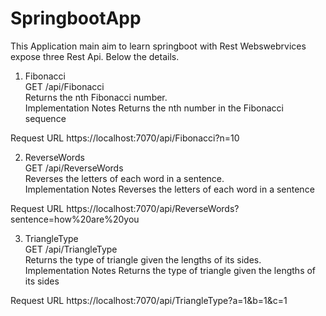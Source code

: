 # SpringbootApp

This Application main aim to learn springboot with Rest Webswebrvices expose three Rest Api.
Below the details.


1. Fibonacci  
GET /api/Fibonacci  
Returns the nth Fibonacci number.  
Implementation Notes Returns the nth number in the Fibonacci sequence

Request URL 
https://localhost:7070/api/Fibonacci?n=10


2. ReverseWords  
GET /api/ReverseWords  
Reverses the letters of each word in a sentence.  
Implementation Notes Reverses the letters of each word in a sentence

Request URL 
https://localhost:7070/api/ReverseWords?sentence=how%20are%20you



3. TriangleType  
GET /api/TriangleType  
Returns the type of triangle given the lengths of its sides.  
Implementation Notes Returns the type of triangle given the lengths of its sides 

Request URL 
https://localhost:7070/api/TriangleType?a=1&b=1&c=1 
